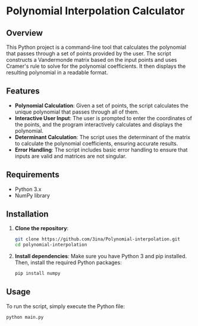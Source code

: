 # Polynomial Interpolation Calculator

## Overview

This Python project is a command-line tool that calculates the polynomial that passes through a set of points provided by the user. The script constructs a Vandermonde matrix based on the input points and uses Cramer's rule to solve for the polynomial coefficients. It then displays the resulting polynomial in a readable format.

## Features

- **Polynomial Calculation**: Given a set of points, the script calculates the unique polynomial that passes through all of them.
- **Interactive User Input**: The user is prompted to enter the coordinates of the points, and the program interactively calculates and displays the polynomial.
- **Determinant Calculation**: The script uses the determinant of the matrix to calculate the polynomial coefficients, ensuring accurate results.
- **Error Handling**: The script includes basic error handling to ensure that inputs are valid and matrices are not singular.

## Requirements

- Python 3.x
- NumPy library

## Installation

1. **Clone the repository**:
    ```sh
    git clone https://github.com/3ina/Polynomial-interpolation.git
    cd polynomial-interpolation
    ```

2. **Install dependencies**:
    Make sure you have Python 3 and pip installed. Then, install the required Python packages:
    ```sh
    pip install numpy
    ```



## Usage

To run the script, simply execute the Python file:

```sh
python main.py
